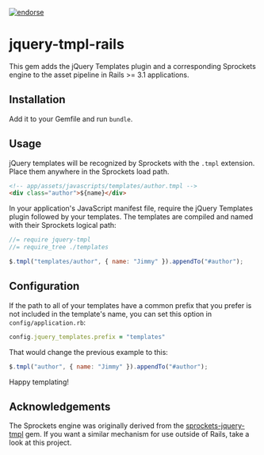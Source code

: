 [![endorse](http://api.coderwall.com/jimmycuadra/endorsecount.png)](http://coderwall.com/jimmycuadra)

# jquery-tmpl-rails

This gem adds the jQuery Templates plugin and a corresponding Sprockets engine to the asset pipeline in Rails >= 3.1 applications.

## Installation

Add it to your Gemfile and run `bundle`.

## Usage

jQuery templates will be recognized by Sprockets with the `.tmpl` extension. Place them anywhere in the Sprockets load path.

```html
<!-- app/assets/javascripts/templates/author.tmpl -->
<div class="author">${name}</div>
```

In your application's JavaScript manifest file, require the jQuery Templates plugin followed by your templates. The templates are compiled and named with their Sprockets logical path:

```javascript
//= require jquery-tmpl
//= require_tree ./templates

$.tmpl("templates/author", { name: "Jimmy" }).appendTo("#author");
```

## Configuration

If the path to all of your templates have a common prefix that you prefer is not included in the template's name, you can set this option in `config/application.rb`:

```ruby
config.jquery_templates.prefix = "templates"
```

That would change the previous example to this:

```javascript
$.tmpl("author", { name: "Jimmy" }).appendTo("#author");
```

Happy templating!

## Acknowledgements

The Sprockets engine was originally derived from the [sprockets-jquery-tmpl](https://github.com/rdy/sprockets-jquery-tmpl) gem. If you want a similar mechanism for use outside of Rails, take a look at this project.
